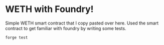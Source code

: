 # WETH with Foundry!

Simple WETH smart contract that I copy pasted over here.
Used the smart contract to get familiar with foundry by writing some tests.

`forge test`
